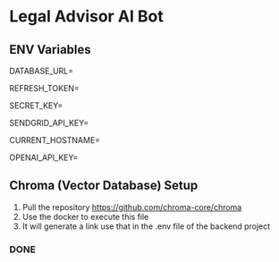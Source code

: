 # Legal Advisor AI Bot

## ENV Variables

DATABASE_URL=

REFRESH_TOKEN=

SECRET_KEY=

SENDGRID_API_KEY=

CURRENT_HOSTNAME=

OPENAI_API_KEY=

## Chroma (Vector Database) Setup

1. Pull the repository https://github.com/chroma-core/chroma
2. Use the docker to execute this file
3. It will generate a link use that in the .env file of the backend project

### DONE
